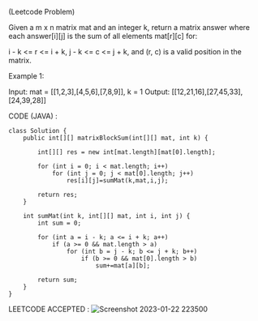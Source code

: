 (Leetcode Problem) 

Given a m x n matrix mat and an integer k, return a matrix answer where each answer[i][j] is the sum of all elements mat[r][c] for:

i - k <= r <= i + k,
j - k <= c <= j + k, and
(r, c) is a valid position in the matrix.
 

Example 1:

Input: mat = [[1,2,3],[4,5,6],[7,8,9]], k = 1
Output: [[12,21,16],[27,45,33],[24,39,28]]


CODE (JAVA) :

```
class Solution {
    public int[][] matrixBlockSum(int[][] mat, int k) {
     
        int[][] res = new int[mat.length][mat[0].length];
        
        for (int i = 0; i < mat.length; i++)
            for (int j = 0; j < mat[0].length; j++)
                res[i][j]=sumMat(k,mat,i,j);

        return res;
    }

    int sumMat(int k, int[][] mat, int i, int j) {
        int sum = 0;

        for (int a = i - k; a <= i + k; a++)
            if (a >= 0 && mat.length > a)
                for (int b = j - k; b <= j + k; b++)
                    if (b >= 0 && mat[0].length > b)
                        sum+=mat[a][b];

        return sum;
    }
}

```
LEETCODE ACCEPTED :
![Screenshot 2023-01-22 223500](https://user-images.githubusercontent.com/73281015/213929399-dbd19353-cb0a-4cca-a365-0e6291cc0e29.png)

